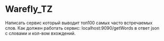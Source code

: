 # Warefly_TZ
Написать сервис который  выводит топ100 самых часто встречаемых слов. Как должен работать сервис: localhost:9090/getWords в ответ json с словами и кол-вом вхождений.
